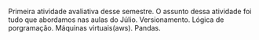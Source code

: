 Primeira atividade avaliativa desse semestre. O assunto dessa atividade foi tudo que abordamos nas aulas do Júlio. Versionamento. Lógica de porgramação. Máquinas virtuais(aws). Pandas.
